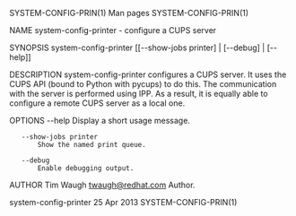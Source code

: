 SYSTEM-CONFIG-PRIN(1)                                                                             Man pages                                                                             SYSTEM-CONFIG-PRIN(1)



NAME
       system-config-printer - configure a CUPS server

SYNOPSIS
       system-config-printer [[--show-jobs printer] | [--debug] | [--help]]

DESCRIPTION
       system-config-printer configures a CUPS server. It uses the CUPS API (bound to Python with pycups) to do this. The communication with the server is performed using IPP. As a result, it is equally
       able to configure a remote CUPS server as a local one.

OPTIONS
       --help
           Display a short usage message.

       --show-jobs printer
           Show the named print queue.

       --debug
           Enable debugging output.

AUTHOR
       Tim Waugh <twaugh@redhat.com>
           Author.



system-config-printer                                                                            25 Apr 2013                                                                            SYSTEM-CONFIG-PRIN(1)
